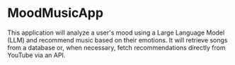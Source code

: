 # MoodMusicApp
This application will analyze a user's mood using a Large Language Model (LLM) and recommend music based on their emotions. It will retrieve songs from a database or, when necessary, fetch recommendations directly from YouTube via an API.
